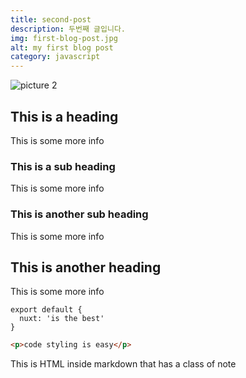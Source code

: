 ```yaml
---
title: second-post
description: 두번째 글입니다.
img: first-blog-post.jpg
alt: my first blog post
category: javascript
---
```


![picture 2](../../images/8974a987652d36b07be024d0639ca9623405b7c7d38b9eb2bb5ab7fd2a3d2860.png)  


## This is a heading

This is some more info

### This is a sub heading

This is some more info

### This is another sub heading

This is some more info

## This is another heading

This is some more info

```
export default {
  nuxt: 'is the best'
}
```

```html
<p>code styling is easy</p>
```

<div class="bg-blue-500 text-white p-4 mb-4">
  This is HTML inside markdown that has a class of note
</div>

<info-box>
  <template #info-box>
    This is a vue component inside markdown using slots
  </template>
</info-box>


